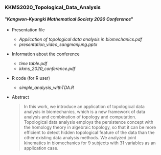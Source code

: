 ### KKMS2020_Topological_Data_Analysis  
#### "_Kangwon-Kyungki Mathematical Society 2020 Conference_"
  
- Presentation file
	+ _Application of topological data analysis in biomechanics.pdf_
	+ _presentation_video_sangmanjung.pptx_
  
- Information about the conference  
  + _time table.pdf_
  + _kkms_2020_conference.pdf_
  
- R code (for R user)  
  + _simple_analysis_withTDA.R_

- Abstract
  >In this work, we introduce an application of topological data analysis in biomechanics, which is a new framework of data analysis and combination of topology and computation. Topological data analysis employs the persistence concept with the homology theory in algebraic topology, so that it can be more efficient to detect hidden topological feature of the data than the other existing data analysis methods. We analyzed joint kinematics in biomechanics for 9 subjects with 31 variables as an application case.
